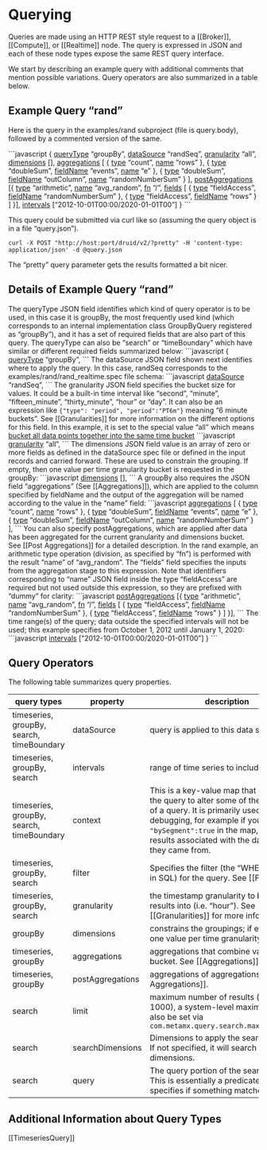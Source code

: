 Querying
========

Queries are made using an HTTP REST style request to a [[Broker]], [[Compute]], or [[Realtime]] node. The query is expressed in JSON and each of these node types expose the same REST query interface.

We start by describing an example query with additional comments that mention possible variations. Query operators are also summarized in a table below.

Example Query “rand”
--------------------

Here is the query in the examples/rand subproject (file is query.body), followed by a commented version of the same.

\`\`\`javascript
{
 [queryType]() “groupBy”,
 [dataSource]() “randSeq”,
 [granularity]() “all”,
 [dimensions]() [],
 [aggregations]() [
 { [type]() “count”, [name]() “rows” },
 { [type]() “doubleSum”, [fieldName]() “events”, [name]() “e” },
 { [type]() “doubleSum”, [fieldName]() “outColumn”, [name]() “randomNumberSum” }
 ],
 [postAggregations]() [{
 [type]() “arithmetic”,
 [name]() “avg\_random”,
 [fn]() “/”,
 [fields]() [
 { [type]() “fieldAccess”, [fieldName]() “randomNumberSum” },
 { [type]() “fieldAccess”, [fieldName]() “rows” }
 ]
 }],
 [intervals]() [“2012-10-01T00:00/2020-01-01T00”]
}
\`\`\`

This query could be submitted via curl like so (assuming the query object is in a file “query.json”).

    curl -X POST "http://host:port/druid/v2/?pretty" -H 'content-type: application/json' -d @query.json

The “pretty” query parameter gets the results formatted a bit nicer.

Details of Example Query “rand”
-------------------------------

The queryType JSON field identifies which kind of query operator is to be used, in this case it is groupBy, the most frequently used kind (which corresponds to an internal implementation class GroupByQuery registered as “groupBy”), and it has a set of required fields that are also part of this query. The queryType can also be “search” or “timeBoundary” which have similar or different required fields summarized below:
\`\`\`javascript
{
 [queryType]() “groupBy”,
\`\`\`
The dataSource JSON field shown next identifies where to apply the query. In this case, randSeq corresponds to the examples/rand/rand\_realtime.spec file schema:
\`\`\`javascript
 [dataSource]() “randSeq”,
\`\`\`
The granularity JSON field specifies the bucket size for values. It could be a built-in time interval like “second”, “minute”, “fifteen\_minute”, “thirty\_minute”, “hour” or “day”. It can also be an expression like `{"type": "period", "period":"PT6m"}` meaning “6 minute buckets”. See [[Granularities]] for more information on the different options for this field. In this example, it is set to the special value “all” which means [bucket all data points together into the same time bucket]()
\`\`\`javascript
 [granularity]() “all”,
\`\`\`
The dimensions JSON field value is an array of zero or more fields as defined in the dataSource spec file or defined in the input records and carried forward. These are used to constrain the grouping. If empty, then one value per time granularity bucket is requested in the groupBy:
\`\`\`javascript
 [dimensions]() [],
\`\`\`
A groupBy also requires the JSON field “aggregations” (See [[Aggregations]]), which are applied to the column specified by fieldName and the output of the aggregation will be named according to the value in the “name” field:
\`\`\`javascript
 [aggregations]() [
 { [type]() “count”, [name]() “rows” },
 { [type]() “doubleSum”, [fieldName]() “events”, [name]() “e” },
 { [type]() “doubleSum”, [fieldName]() “outColumn”, [name]() “randomNumberSum” }
 ],
\`\`\`
You can also specify postAggregations, which are applied after data has been aggregated for the current granularity and dimensions bucket. See [[Post Aggregations]] for a detailed description. In the rand example, an arithmetic type operation (division, as specified by “fn”) is performed with the result “name” of “avg\_random”. The “fields” field specifies the inputs from the aggregation stage to this expression. Note that identifiers corresponding to “name” JSON field inside the type “fieldAccess” are required but not used outside this expression, so they are prefixed with “dummy” for clarity:
\`\`\`javascript
 [postAggregations]() [{
 [type]() “arithmetic”,
 [name]() “avg\_random”,
 [fn]() “/”,
 [fields]() [
 { [type]() “fieldAccess”, [fieldName]() “randomNumberSum” },
 { [type]() “fieldAccess”, [fieldName]() “rows” }
 ]
 }],
\`\`\`
The time range(s) of the query; data outside the specified intervals will not be used; this example specifies from October 1, 2012 until January 1, 2020:
\`\`\`javascript
 [intervals]() [“2012-10-01T00:00/2020-01-01T00”]
}
\`\`\`

Query Operators
---------------

The following table summarizes query properties.

|query types|property|description|required?|
|-----------|--------|-----------|---------|
|timeseries, groupBy, search, timeBoundary|dataSource|query is applied to this data source|yes|
|timeseries, groupBy, search|intervals|range of time series to include in query|yes|
|timeseries, groupBy, search, timeBoundary|context|This is a key-value map that can allow the query to alter some of the behavior of a query. It is primarily used for debugging, for example if you include `"bySegment":true` in the map, you will get results associated with the data segment they came from.|no|
|timeseries, groupBy, search|filter|Specifies the filter (the “WHERE” clause in SQL) for the query. See [[Filters]]|no|
|timeseries, groupBy, search|granularity|the timestamp granularity to bucket results into (i.e. “hour”). See [[Granularities]] for more information.|no|
|groupBy|dimensions|constrains the groupings; if empty, then one value per time granularity bucket|yes|
|timeseries, groupBy|aggregations|aggregations that combine values in a bucket. See [[Aggregations]].|yes|
|timeseries, groupBy|postAggregations|aggregations of aggregations. See [[Post Aggregations]].|yes|
|search|limit|maximum number of results (default is 1000), a system-level maximum can also be set via `com.metamx.query.search.maxSearchLimit`|no|
|search|searchDimensions|Dimensions to apply the search query to. If not specified, it will search through all dimensions.|no|
|search|query|The query portion of the search query. This is essentially a predicate that specifies if something matches.|yes|

Additional Information about Query Types
----------------------------------------

[[TimeseriesQuery]]
